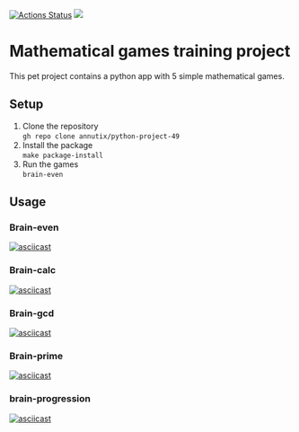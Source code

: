 [![Actions Status](https://github.com/annutix/python-project-49/actions/workflows/hexlet-check.yml/badge.svg)](https://github.com/annutix/python-project-49/actions) 
<a href="https://codeclimate.com/github/annutix/python-project-49/maintainability"><img src="https://api.codeclimate.com/v1/badges/8344561a4e1e452e947c/maintainability" /></a>

# Mathematical games training project

This pet project contains a python app with 5 simple mathematical games.

## Setup

1. Clone the repository  
    `gh repo clone annutix/python-project-49`
2. Install the package  
    `make package-install`
3. Run the games  
    `brain-even`


## Usage

### Brain-even

[![asciicast](https://asciinema.org/a/Rpa0IyVJB31LFVI1Vwn024HZb.svg)](https://asciinema.org/a/Rpa0IyVJB31LFVI1Vwn024HZb)

### Brain-calc

[![asciicast](https://asciinema.org/a/GvQLMkiPdwMpZMNmp5BXcuZ8b.svg)](https://asciinema.org/a/GvQLMkiPdwMpZMNmp5BXcuZ8b)

### Brain-gcd

[![asciicast](https://asciinema.org/a/CQL8Q4LJlNNWDVG1xzaVPKKKG.svg)](https://asciinema.org/a/CQL8Q4LJlNNWDVG1xzaVPKKKG)

### Brain-prime

[![asciicast](https://asciinema.org/a/QE2ySZIWZk1W6Y4GY9Y9IBOFf.svg)](https://asciinema.org/a/QE2ySZIWZk1W6Y4GY9Y9IBOFf)

### brain-progression

[![asciicast](https://asciinema.org/a/I3iXtXaViomoWOoqf6GZ73f3d.svg)](https://asciinema.org/a/I3iXtXaViomoWOoqf6GZ73f3d)